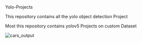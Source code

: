 <h>Yolo-Projects</h>
<p>This repository contains all the yolo object detection Project</p>
<p>Most this repository contains yolov5 Projects on custom Dataset</p>

![cars_output](https://user-images.githubusercontent.com/77320646/206966662-55fb510b-e818-4a4b-a5f3-7f3126d64b33.jpg)


